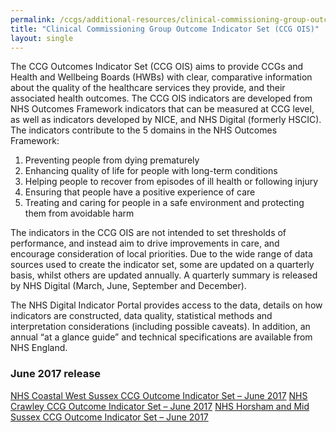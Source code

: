 ```yaml
---
permalink: /ccgs/additional-resources/clinical-commissioning-group-outcome-indicator-set-ccg-ois/
title: "Clinical Commissioning Group Outcome Indicator Set (CCG OIS)"
layout: single
---
```


The CCG Outcomes Indicator Set (CCG OIS) aims to provide CCGs and Health and Wellbeing Boards (HWBs) with clear, comparative information about the quality of the healthcare services they provide, and their associated health outcomes. The CCG OIS indicators are developed from NHS Outcomes Framework indicators that can be measured at CCG level, as well as indicators developed by NICE, and NHS Digital (formerly HSCIC). The indicators contribute to the 5 domains in the NHS Outcomes Framework:

1. Preventing people from dying prematurely
1. Enhancing quality of life for people with long-term conditions
1. Helping people to recover from episodes of ill health or following injury
1. Ensuring that people have a positive experience of care
1. Treating and caring for people in a safe environment and protecting them from avoidable harm

The indicators in the CCG OIS are not intended to set thresholds of performance, and instead aim to drive improvements in care, and encourage consideration of local priorities. Due to the wide range of data sources used to create the indicator set, some are updated on a quarterly basis, whilst others are updated annually. A quarterly summary is released by NHS Digital (March, June, September and December).

The NHS Digital Indicator Portal provides access to the data, details on how indicators are constructed, data quality, statistical methods and interpretation considerations (including possible caveats). In addition, an annual “at a glance guide” and technical specifications are available from NHS England.

### June 2017 release
[NHS Coastal West Sussex CCG Outcome Indicator Set – June 2017](/assets/images/ccg-profiles/coastal/Coastal-West-Sussex-CCGOIS-June-2017.xlsx)
[NHS Crawley CCG Outcome Indicator Set – June 2017](/assets/images/ccg-profiles/crawley/Crawley-CCGOIS-June-2017.xlsx)
[NHS Horsham and Mid Sussex CCG Outcome Indicator Set – June 2017](/assets/images/ccg-profiles/horsham/Crawley-CCGOIS-June-2017.xlsx)
